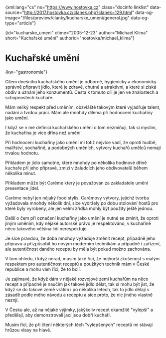 
{xml:lang="cs" ns="https://www.hostovka.cz" class="docinfo linklist" data-source="http://2017.hostovka.cz/clanek.php?clanek=129.html" data-og-image="/files/preview/clanky/kucharske_umeni/general.jpg" data-og-type="article"}

{id="kucharske\_umeni" ctime="2005-12-23" author="Michael Klíma" short="Kuchařské umění" authorid="hostovka/michael\_klima"}

# Kuchařské umění

{kw="gastronomie"}

Cílem dnešního kuchařského umění je odborně, hygienicky a ekonomicky správně připravit jídlo, které je zdravé, chutné a atraktivní, a které si získá obdiv a uznání jeho konzumentů. Cesta k tomuto cíli je jen ve znalostech a schopnostech kuchaře.

Mám veliký respekt před uměním, obzvláště takovým které vyjadřuje talent, nadání a tvrdou práci. Mám ale mnohdy dilema při hodnocení kuchařiny jako umění.

I když se v mé definici kuchařského umění o tom nezmiňuji, tak si myslím, že kuchařina je více dřina než umění. 

Při hodnocení kuchařiny jako umění mi totiž nejvíce vadí, že oproti hudbě, malířství, sochařině, a podobných uměních, výtvory kuchařů umělců nemají trvalou hodnotu.

Příkladem je jídlo samotné, které mnohdy po několika hodinové dřině kuchaře při jeho přípravě, zmizí v žaludcích jeho obdivovatelů během několika minut.

Příkladem může být Carême který je považován za zakladatele umění presentace jídel.

Carême nebyl jen nějaký food stylis. Carémovy výtvory, jejichž tvorba vyžadovala mnohdy několik dní, sice vydržely po dobu stolování hostů pro které byly vyrobeny, ale jen velmi zřídka mohly být použity ještě jednou.

Další o čem při označení kuchařiny jako umění je nutné se zmínit, že oproti jiným uměním, kdy nějaké autorské právo je respektováno, v kuchařině něco takového většina lidí nerespektuje.

Je sice pravdou, že doba mnohdy vyžaduje změnit recept, případně jeho přípravu a přizpůsobit ho novým moderním technikám a případně i zařízení, ale autentičnost daného receptu by měla být pokud možno zachována.

V tom ohledu, i když nerad, musím také říci, že nejhorší zkušenost s malým respektem pro autentičnost receptů a použitých technik mám v České republice a mohu vám říci, že to bolí.

Je zajímavé, že když dám v nějaké rozvojové zemi kuchařům na něco recept a případně je naučím jak takové jídlo dělat, tak si mohu být jist, že když se do takové země vrátím i po několika letech, tak to jídlo dělají v zásadě podle mého návodu a receptu a sice proto, že nic jiného vlastně neznjí.

V Česku ale, až na nějaké výjimky, jakýkoliv recept okamžitě "vylepší" a předělají, aby demonstrovali jací jsou dobří kuchaři.

Musím říci, že při čtení některých těch "vylepšených" receptů mi stávají hrůzou vlasy na hlavě.

